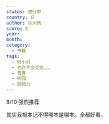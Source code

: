 ```yaml
---
status: 进行中
country: 日
author: 谷川流
score: 8
year:
month:
category:
  - 书籍
tags:
  - 轻小说
  - 也许不会完结。。。
  - 青春
  - 校园
  - 超能力
---
```

8/10 强烈推荐

其实我根本记不得哪本是哪本。全都好看。
